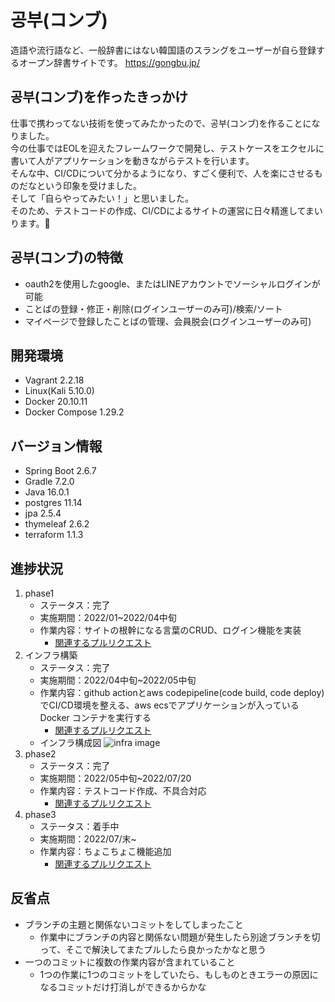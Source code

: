 # 공부(コンブ)
造語や流行語など、一般辞書にはない韓国語のスラングをユーザーが自ら登録するオープン辞書サイトです。
https://gongbu.jp/

## 공부(コンブ)を作ったきっかけ
仕事で携わってない技術を使ってみたかったので、공부(コンブ)を作ることになりました。<br>
今の仕事ではEOLを迎えたフレームワークで開発し、テストケースをエクセルに書いて人がアプリケーションを動きながらテストを行います。<br>
そんな中、CI/CDについて分かるようになり、すごく便利で、人を楽にさせるものだなという印象を受けました。<br>
そして「自らやってみたい！」と思いました。<br>
そのため、テストコードの作成、CI/CDによるサイトの運営に日々精進してまいります。💪

## 공부(コンブ)の特徴
- oauth2を使用したgoogle、またはLINEアカウントでソーシャルログインが可能
- ことばの登録・修正・削除(ログインユーザーのみ可)/検索/ソート
- マイページで登録したことばの管理、会員脱会(ログインユーザーのみ可)

## 開発環境
- Vagrant 2.2.18
- Linux(Kali 5.10.0)
- Docker 20.10.11
- Docker Compose 1.29.2

## バージョン情報
- Spring Boot 2.6.7
- Gradle 7.2.0
- Java 16.0.1
- postgres 11.14
- jpa 2.5.4
- thymeleaf 2.6.2
- terraform 1.1.3

## 進捗状況
1. phase1
   - ステータス：完了
   - 実施期間：2022/01~2022/04中旬
   - 作業内容：サイトの根幹になる言葉のCRUD、ログイン機能を実装
     + [関連するプルリクエスト](https://github.com/crane93/gongbu/pulls?q=is%3Apr+is%3Aclosed+label%3Aphase1)
2. インフラ構築
   - ステータス：完了
   - 実施期間：2022/04中旬~2022/05中旬
   - 作業内容：github actionとaws codepipeline(code build, code deploy)でCI/CD環境を整える、aws ecsでアプリケーションが入っているDocker コンテナを実行する
     + [関連するプルリクエスト](https://github.com/crane93/gongbu/pulls?q=is%3Apr+is%3Aclosed+label%3A%E3%82%A4%E3%83%B3%E3%83%95%E3%83%A9)
   - インフラ構成図
   ![infra image](https://user-images.githubusercontent.com/44425582/169836756-9aa6c01e-a1d6-4028-8282-55d62b8ecbb9.png)
3. phase2 
   - ステータス：完了
   - 実施期間：2022/05中旬~2022/07/20
   - 作業内容：テストコード作成、不具合対応
     + [関連するプルリクエスト](https://github.com/crane93/gongbu/pulls?q=is%3Apr+is%3Aclosed+label%3Aphase2+label%3Amerged%21)
4. phase3
   - ステータス：着手中
   - 実施期間：2022/07/末~
   - 作業内容：ちょこちょこ機能追加
     + [関連するプルリクエスト](https://github.com/crane93/gongbu/pulls?q=is%3Apr+is%3Aclosed+label%3Aphase3)

## 反省点
- ブランチの主題と関係ないコミットをしてしまったこと
  + 作業中にブランチの内容と関係ない問題が発生したら別途ブランチを切って、そこで解決してまたプルしたら良かったかなと思う
- 一つのコミットに複数の作業内容が含まれていること
  + 1つの作業に1つのコミットをしていたら、もしものときエラーの原因になるコミットだけ打消しができるからかな
